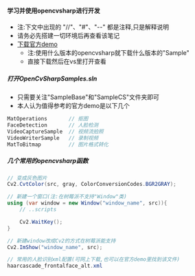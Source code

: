 #### 学习并使用opencvsharp进行开发
* 注:下文中出现的 "//"、"#"、"--" 都是注释,只是解释说明
* 请务必先搭建一切环境后再查看该笔记
* [下载官方demo](https://github.com/shimat/opencvsharp/releases)
    * 注:使用什么版本的opencvsharp就下载什么版本的"Sample"
    * 直接下载然后在vs里打开查看

##### 打开OpenCvSharpSamples.sln
* 只需要关注"SampleBase"和"SampleCS"文件夹即可
* 本人认为值得参考的官方demo是以下几个
``` c
MatOperations       // 抠图
FaceDetection       // 人脸检测
VideoCaptureSample  // 视频流拍照
VideoWriterSample   // 录制视频
MatToBitmap         // 图片格式转化
```

##### 几个常用的opencvsharp函数
``` csharp
// 变成灰色图片
Cv2.CvtColor(src, gray, ColorConversionCodes.BGR2GRAY);

// 新建一个窗口(注:在树莓派不支持"Window"类)
using (var window = new Window("window_name", src)){
    // ..scripts

    Cv2.WaitKey();
}

// 新建window改成Cv2的方式在树莓派能支持
Cv2.ImShow("window_name", src);

// 常用的人脸识别xml配置(可网上下载,也可以在官方demo里找到该文件)
haarcascade_frontalface_alt.xml
```